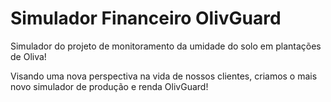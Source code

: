 # Simulador Financeiro OlivGuard

Simulador do projeto de monitoramento da umidade do solo em plantações de Oliva!

Visando uma nova perspectiva na vida de nossos clientes, criamos o mais novo simulador de produção e renda OlivGuard!